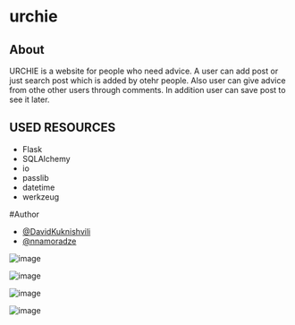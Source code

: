 # urchie

## About
URCHIE is a website for people who need advice. A user can add post or just search post which is added by otehr people. Also user can give advice from othe other users through comments. In addition user can save post to see it later.

## USED RESOURCES

- Flask
- SQLAlchemy
- io
- passlib
- datetime
- werkzeug

#Author
- [@DavidKuknishvili](https://github.com/DavidKuknishvili)
- [@nnamoradze](https://github.com/nnamoradze)

![image](https://user-images.githubusercontent.com/92639690/173135396-a1892339-e2c8-48e0-b629-95875f10bfad.png)

![image](https://user-images.githubusercontent.com/92639690/173136236-a5ac1d77-da35-49ed-b694-45513705f060.png)

![image](https://user-images.githubusercontent.com/92639690/173136374-53465a92-f101-4171-af14-4dd1994aa1df.png)

![image](https://user-images.githubusercontent.com/92639690/173136503-c9412940-fe8b-4f3d-82eb-5f0fd5bca687.png)
